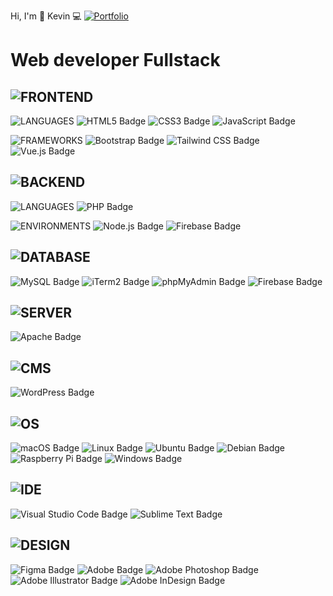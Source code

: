 Hi, I'm 🖖 Kevin  💻
[![Portfolio](https://img.shields.io/badge/Portfolio-%23000000.svg?style=for-the-badge&logo=firefox&logoColor=#FF7139)](https://www.kevindb.dev/)

# Web developer Fullstack

## ![FRONTEND](https://img.shields.io/badge/-FRONTEND-474947?style=for-the-badge) 
![LANGUAGES](https://img.shields.io/badge/-LANGUAGES-6A6A69?style=flat-square) ![HTML5 Badge](https://img.shields.io/badge/HTML5-E34F26?logo=html5&logoColor=fff&style=flat-square) ![CSS3 Badge](https://img.shields.io/badge/CSS3-1572B6?logo=css3&logoColor=fff&style=flat-square) ![JavaScript Badge](https://img.shields.io/badge/JavaScript-F7DF1E?logo=javascript&logoColor=000&style=flat-square) 

![FRAMEWORKS](https://img.shields.io/badge/-FRAMEWORKS-6A6A69?style=flat-square) ![Bootstrap Badge](https://img.shields.io/badge/Bootstrap-7952B3?logo=bootstrap&logoColor=fff&style=flat-square) ![Tailwind CSS Badge](https://img.shields.io/badge/Tailwind%20CSS-06B6D4?logo=tailwindcss&logoColor=fff&style=flat-square) ![Vue.js Badge](https://img.shields.io/badge/Vue.js-4FC08D?logo=vuedotjs&logoColor=fff&style=flat-square)

## ![BACKEND](https://img.shields.io/badge/-BACKEND-474947?style=for-the-badge) 
![LANGUAGES](https://img.shields.io/badge/-LANGUAGES-6A6A69?style=flat-square) ![PHP Badge](https://img.shields.io/badge/PHP-777BB4?logo=php&logoColor=fff&style=flat-square) 

![ENVIRONMENTS](https://img.shields.io/badge/-ENVIRONMENTS-6A6A69?style=flat-square) ![Node.js Badge](https://img.shields.io/badge/Node.js-393?logo=nodedotjs&logoColor=fff&style=flat-square) ![Firebase Badge](https://img.shields.io/badge/Firebase-FFCA28?logo=firebase&logoColor=000&style=flat-square)

## ![DATABASE](https://img.shields.io/badge/-DATABASE-474947?style=for-the-badge) 
![MySQL Badge](https://img.shields.io/badge/MySQL-4479A1?logo=mysql&logoColor=fff&style=flat-square) ![iTerm2 Badge](https://img.shields.io/badge/iTerm2-000?logo=iterm2&logoColor=fff&style=flat-square) ![phpMyAdmin Badge](https://img.shields.io/badge/phpMyAdmin-6C78AF?logo=phpmyadmin&logoColor=fff&style=flat-square) ![Firebase Badge](https://img.shields.io/badge/Firebase-FFCA28?logo=firebase&logoColor=000&style=flat-square)

## ![SERVER](https://img.shields.io/badge/-SERVER-474947?style=for-the-badge)  
![Apache Badge](https://img.shields.io/badge/Apache-D22128?logo=apache&logoColor=fff&style=flat-square)

## ![CMS](https://img.shields.io/badge/-CMS-474947?style=for-the-badge) 
![WordPress Badge](https://img.shields.io/badge/WordPress-21759B?logo=wordpress&logoColor=fff&style=flat-square)

## ![OS](https://img.shields.io/badge/-OS-474947?style=for-the-badge) 
![macOS Badge](https://img.shields.io/badge/macOS-000?logo=macos&logoColor=fff&style=flat-square) 
![Linux Badge](https://img.shields.io/badge/Linux-FCC624?logo=linux&logoColor=000&style=flat-square) ![Ubuntu Badge](https://img.shields.io/badge/Ubuntu-E95420?logo=ubuntu&logoColor=fff&style=flat-square) ![Debian Badge](https://img.shields.io/badge/Debian-A81D33?logo=debian&logoColor=fff&style=flat-square) ![Raspberry Pi Badge](https://img.shields.io/badge/Raspberry%20Pi-A22846?logo=raspberrypi&logoColor=fff&style=flat-square) ![Windows Badge](https://img.shields.io/badge/Windows-0078D6?logo=windows&logoColor=fff&style=flat-square)

## ![IDE](https://img.shields.io/badge/-IDE-474947?style=for-the-badge) 
![Visual Studio Code Badge](https://img.shields.io/badge/Visual%20Studio%20Code-007ACC?logo=visualstudiocode&logoColor=fff&style=flat-square) ![Sublime Text Badge](https://img.shields.io/badge/Sublime%20Text-FF9800?logo=sublimetext&logoColor=fff&style=flat-square)

## ![DESIGN](https://img.shields.io/badge/-DESIGN-474947?style=for-the-badge) 
![Figma Badge](https://img.shields.io/badge/Figma-F24E1E?logo=figma&logoColor=fff&style=flat-square) ![Adobe Badge](https://img.shields.io/badge/Adobe-F00?logo=adobe&logoColor=fff&style=flat-square) ![Adobe Photoshop Badge](https://img.shields.io/badge/Adobe%20Photoshop-31A8FF?logo=adobephotoshop&logoColor=fff&style=flat-square) ![Adobe Illustrator Badge](https://img.shields.io/badge/Adobe%20Illustrator-FF9A00?logo=adobeillustrator&logoColor=fff&style=flat-square) ![Adobe InDesign Badge](https://img.shields.io/badge/Adobe%20InDesign-F36?logo=adobeindesign&logoColor=fff&style=flat-square)

